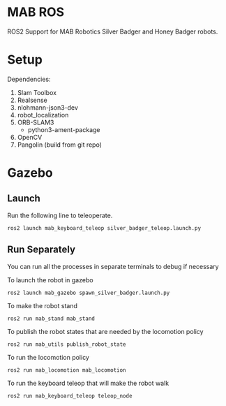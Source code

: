 # MAB ROS
ROS2 Support for MAB Robotics Silver Badger and Honey Badger robots.

# Setup
Dependencies:

1. Slam Toolbox
2. Realsense
3. nlohmann-json3-dev
4. robot_localization
5. ORB-SLAM3
    - python3-ament-package
6. OpenCV
7. Pangolin (build from git repo)

# Gazebo
## Launch
Run the following line to teleoperate. 

```
ros2 launch mab_keyboard_teleop silver_badger_teleop.launch.py
```

## Run Separately
You can run all the processes in separate terminals to debug if necessary


To launch the robot in gazebo

```
ros2 launch mab_gazebo spawn_silver_badger.launch.py
```

To make the robot stand

```
ros2 run mab_stand mab_stand
```

To publish the robot states that are needed by the locomotion policy
```
ros2 run mab_utils publish_robot_state
```

To run the locomotion policy
```
ros2 run mab_locomotion mab_locomotion 
```

To run the keyboard teleop that will make the robot walk
```
ros2 run mab_keyboard_teleop teleop_node
```